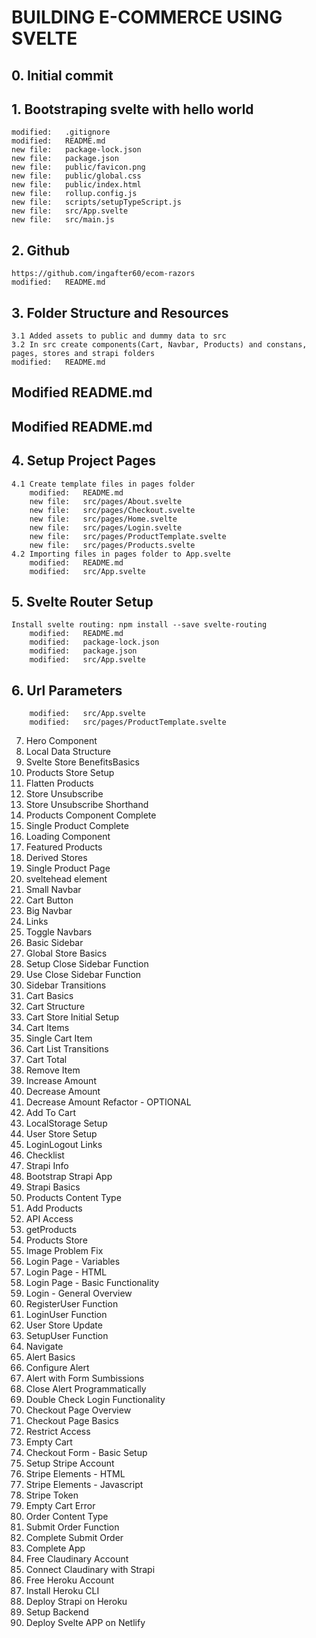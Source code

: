 # BUILDING E-COMMERCE USING SVELTE

## 0. Initial commit

## 1. Bootstraping svelte with hello world

    modified:   .gitignore
    modified:   README.md
    new file:   package-lock.json
    new file:   package.json
    new file:   public/favicon.png
    new file:   public/global.css
    new file:   public/index.html
    new file:   rollup.config.js
    new file:   scripts/setupTypeScript.js
    new file:   src/App.svelte
    new file:   src/main.js

## 2. Github

    https://github.com/ingafter60/ecom-razors
    modified:   README.md

## 3. Folder Structure and Resources

    3.1 Added assets to public and dummy data to src
    3.2 In src create components(Cart, Navbar, Products) and constans, pages, stores and strapi folders
    modified:   README.md

## Modified README.md

## Modified README.md

## 4. Setup Project Pages

    4.1 Create template files in pages folder
        modified:   README.md
        new file:   src/pages/About.svelte
        new file:   src/pages/Checkout.svelte
        new file:   src/pages/Home.svelte
        new file:   src/pages/Login.svelte
        new file:   src/pages/ProductTemplate.svelte
        new file:   src/pages/Products.svelte
    4.2 Importing files in pages folder to App.svelte
        modified:   README.md
        modified:   src/App.svelte

## 5. Svelte Router Setup

    Install svelte routing: npm install --save svelte-routing
        modified:   README.md
        modified:   package-lock.json
        modified:   package.json
        modified:   src/App.svelte

## 6. Url Parameters

        modified:   src/App.svelte
        modified:   src/pages/ProductTemplate.svelte

7. Hero Component
8. Local Data Structure
9. Svelte Store BenefitsBasics
10. Products Store Setup
11. Flatten Products
12. Store Unsubscribe
13. Store Unsubscribe Shorthand
14. Products Component Complete
15. Single Product Complete
16. Loading Component
17. Featured Products
18. Derived Stores
19. Single Product Page
20. sveltehead element
21. Small Navbar
22. Cart Button
23. Big Navbar
24. Links
25. Toggle Navbars
26. Basic Sidebar
27. Global Store Basics
28. Setup Close Sidebar Function
29. Use Close Sidebar Function
30. Sidebar Transitions
31. Cart Basics
32. Cart Structure
33. Cart Store Initial Setup
34. Cart Items
35. Single Cart Item
36. Cart List Transitions
37. Cart Total
38. Remove Item
39. Increase Amount
40. Decrease Amount
41. Decrease Amount Refactor - OPTIONAL
42. Add To Cart
43. LocalStorage Setup
44. User Store Setup
45. LoginLogout Links
46. Checklist
47. Strapi Info
48. Bootstrap Strapi App
49. Strapi Basics
50. Products Content Type
51. Add Products
52. API Access
53. getProducts
54. Products Store
55. Image Problem Fix
56. Login Page - Variables
57. Login Page - HTML
58. Login Page - Basic Functionality
59. Login - General Overview
60. RegisterUser Function
61. LoginUser Function
62. User Store Update
63. SetupUser Function
64. Navigate
65. Alert Basics
66. Configure Alert
67. Alert with Form Sumbissions
68. Close Alert Programmatically
69. Double Check Login Functionality
70. Checkout Page Overview
71. Checkout Page Basics
72. Restrict Access
73. Empty Cart
74. Checkout Form - Basic Setup
75. Setup Stripe Account
76. Stripe Elements - HTML
77. Stripe Elements - Javascript
78. Stripe Token
79. Empty Cart Error
80. Order Content Type
81. Submit Order Function
82. Complete Submit Order
83. Complete App
84. Free Claudinary Account
85. Connect Claudinary with Strapi
86. Free Heroku Account
87. Install Heroku CLI
88. Deploy Strapi on Heroku
89. Setup Backend
90. Deploy Svelte APP on Netlify
